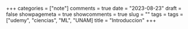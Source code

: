 +++
categories = ["note"]
comments = true
date = "2023-08-23"
draft = false
showpagemeta = true
showcomments = true
slug = ""
tags = tags = ["udemy", "ciencias", "ML", "UNAM]
title = "Introduccion"
+++